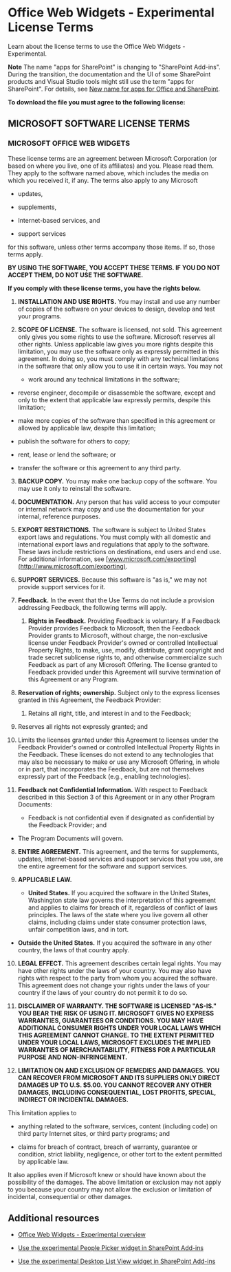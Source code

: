 # Office Web Widgets - Experimental License Terms
Learn about the license terms to use the Office Web Widgets - Experimental.
 

 **Note**  The name "apps for SharePoint" is changing to "SharePoint Add-ins". During the transition, the documentation and the UI of some SharePoint products and Visual Studio tools might still use the term "apps for SharePoint". For details, see  [New name for apps for Office and SharePoint](new-name-for-apps-for-sharepoint.md#bk_newname).
 

 **To download the file you must agree to the following license:**
 

## MICROSOFT SOFTWARE LICENSE TERMS


### MICROSOFT OFFICE WEB WIDGETS

These license terms are an agreement between Microsoft Corporation (or based on where you live, one of its affiliates) and you. Please read them. They apply to the software named above, which includes the media on which you received it, if any. The terms also apply to any Microsoft
 

 

- updates,
    
 
- supplements,
    
 
- Internet-based services, and
    
 
- support services
    
 
for this software, unless other terms accompany those items. If so, those terms apply.
 

 
 **BY USING THE SOFTWARE, YOU ACCEPT THESE TERMS. IF YOU DO NOT ACCEPT THEM, DO NOT USE THE SOFTWARE.**
 

 
 **If you comply with these license terms, you have the rights below.**
 

 

1.  **INSTALLATION AND USE RIGHTS.** You may install and use any number of copies of the software on your devices to design, develop and test your programs.
    
 
2.  **SCOPE OF LICENSE.** The software is licensed, not sold. This agreement only gives you some rights to use the software. Microsoft reserves all other rights. Unless applicable law gives you more rights despite this limitation, you may use the software only as expressly permitted in this agreement. In doing so, you must comply with any technical limitations in the software that only allow you to use it in certain ways. You may not
    
      - work around any technical limitations in the software;
    
 
  - reverse engineer, decompile or disassemble the software, except and only to the extent that applicable law expressly permits, despite this limitation;
    
 
  - make more copies of the software than specified in this agreement or allowed by applicable law, despite this limitation;
    
 
  - publish the software for others to copy;
    
 
  - rent, lease or lend the software; or
    
 
  - transfer the software or this agreement to any third party.
    
 
3.  **BACKUP COPY.** You may make one backup copy of the software. You may use it only to reinstall the software.
    
 
4.  **DOCUMENTATION.** Any person that has valid access to your computer or internal network may copy and use the documentation for your internal, reference purposes.
    
 
5.  **EXPORT RESTRICTIONS.** The software is subject to United States export laws and regulations. You must comply with all domestic and international export laws and regulations that apply to the software. These laws include restrictions on destinations, end users and end use. For additional information, see [www.microsoft.com/exporting](http://www.microsoft.com/exporting).
    
 
6.  **SUPPORT SERVICES.** Because this software is "as is," we may not provide support services for it.
    
 
7.  **Feedback.** In the event that the Use Terms do not include a provision addressing Feedback, the following terms will apply.
    
      1.  **Rights in Feedback.** Providing Feedback is voluntary. If a Feedback Provider provides Feedback to Microsoft, then the Feedback Provider grants to Microsoft, without charge, the non-exclusive license under Feedback Provider's owned or controlled Intellectual Property Rights, to make, use, modify, distribute, grant copyright and trade secret sublicense rights to, and otherwise commercialize such Feedback as part of any Microsoft Offering. The license granted to Feedback provided under this Agreement will survive termination of this Agreement or any Program.
    
 
  2.  **Reservation of rights; ownership.** Subject only to the express licenses granted in this Agreement, the Feedback Provider:
    
      1. Retains all right, title, and interest in and to the Feedback;
    
 
  2. Reserves all rights not expressly granted; and
    
 
  3. Limits the licenses granted under this Agreement to licenses under the Feedback Provider's owned or controlled Intellectual Property Rights in the Feedback. These licenses do not extend to any technologies that may also be necessary to make or use any Microsoft Offering, in whole or in part, that incorporates the Feedback, but are not themselves expressly part of the Feedback (e.g., enabling technologies).
    
 
  3.  **Feedback not Confidential Information.** With respect to Feedback described in this Section 3 of this Agreement or in any other Program Documents:
    
      - Feedback is not confidential even if designated as confidential by the Feedback Provider; and
    
 
  - The Program Documents will govern.
    
 
8.  **ENTIRE AGREEMENT.** This agreement, and the terms for supplements, updates, Internet-based services and support services that you use, are the entire agreement for the software and support services.
    
 
9.  **APPLICABLE LAW.**
    
      -  **United States.** If you acquired the software in the United States, Washington state law governs the interpretation of this agreement and applies to claims for breach of it, regardless of conflict of laws principles. The laws of the state where you live govern all other claims, including claims under state consumer protection laws, unfair competition laws, and in tort.
    
 
  -  **Outside the United States.** If you acquired the software in any other country, the laws of that country apply.
    
 
10.  **LEGAL EFFECT.** This agreement describes certain legal rights. You may have other rights under the laws of your country. You may also have rights with respect to the party from whom you acquired the software. This agreement does not change your rights under the laws of your country if the laws of your country do not permit it to do so.
    
 
11.  **DISCLAIMER OF WARRANTY. THE SOFTWARE IS LICENSED "AS-IS." YOU BEAR THE RISK OF USING IT. MICROSOFT GIVES NO EXPRESS WARRANTIES, GUARANTEES OR CONDITIONS. YOU MAY HAVE ADDITIONAL CONSUMER RIGHTS UNDER YOUR LOCAL LAWS WHICH THIS AGREEMENT CANNOT CHANGE. TO THE EXTENT PERMITTED UNDER YOUR LOCAL LAWS, MICROSOFT EXCLUDES THE IMPLIED WARRANTIES OF MERCHANTABILITY, FITNESS FOR A PARTICULAR PURPOSE AND NON-INFRINGEMENT.**
    
 
12.  **LIMITATION ON AND EXCLUSION OF REMEDIES AND DAMAGES. YOU CAN RECOVER FROM MICROSOFT AND ITS SUPPLIERS ONLY DIRECT DAMAGES UP TO U.S. $5.00. YOU CANNOT RECOVER ANY OTHER DAMAGES, INCLUDING CONSEQUENTIAL, LOST PROFITS, SPECIAL, INDIRECT OR INCIDENTAL DAMAGES.**
    
 
This limitation applies to
 

 

- anything related to the software, services, content (including code) on third party Internet sites, or third party programs; and
    
 
- claims for breach of contract, breach of warranty, guarantee or condition, strict liability, negligence, or other tort to the extent permitted by applicable law.
    
 
It also applies even if Microsoft knew or should have known about the possibility of the damages. The above limitation or exclusion may not apply to you because your country may not allow the exclusion or limitation of incidental, consequential or other damages.
 

 

## Additional resources
<a name="bk_addresources"> </a>


-  [Office Web Widgets - Experimental overview](office-web-widgets--experimental-overview.md)
    
 
-  [Use the experimental People Picker widget in SharePoint Add-ins](use-the-experimental-people-picker-widget-in-sharepoint-add-ins.md)
    
 
-  [Use the experimental Desktop List View widget in SharePoint Add-ins](use-the-experimental-desktop-list-view-widget-in-sharepoint-add-ins.md)
    
 

